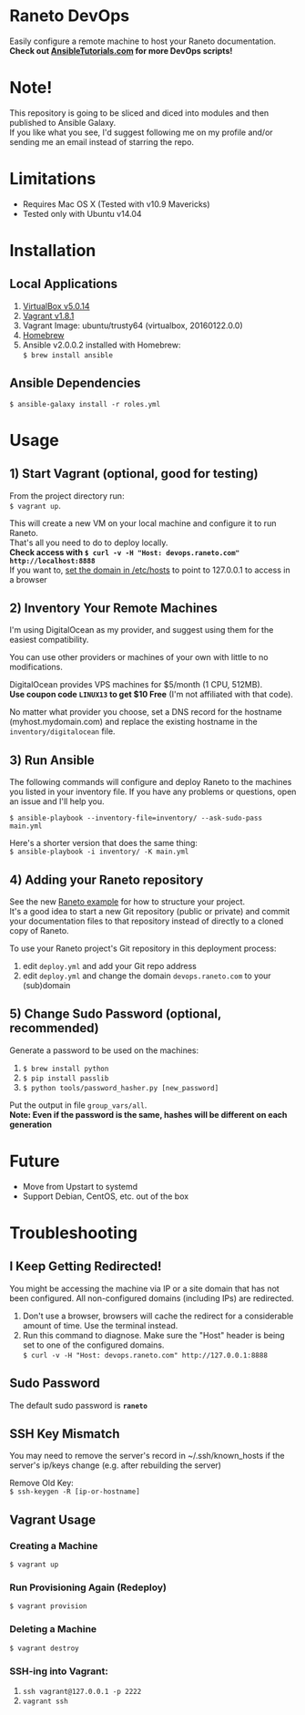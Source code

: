 Raneto DevOps
=============

Easily configure a remote machine to host your Raneto documentation.  
**Check out [AnsibleTutorials.com](http://www.ansibletutorials.com) for more DevOps scripts!**

# Note!
This repository is going to be sliced and diced into modules and then published to Ansible Galaxy.  
If you like what you see, I'd suggest following me on my profile and/or sending me an email instead of starring the repo.  

# Limitations
- Requires Mac OS X (Tested with v10.9 Mavericks)
- Tested only with Ubuntu v14.04

# Installation

## Local Applications
1. [VirtualBox v5.0.14](https://www.virtualbox.org/wiki/Downloads)
2. [Vagrant v1.8.1](https://www.vagrantup.com/downloads.html)
3. Vagrant Image: ubuntu/trusty64 (virtualbox, 20160122.0.0)
4. [Homebrew](http://brew.sh/)
5. Ansible v2.0.0.2 installed with Homebrew:  
`$ brew install ansible`

## Ansible Dependencies
`$ ansible-galaxy install -r roles.yml`  

# Usage

## 1) Start Vagrant (optional, good for testing)
From the project directory run:  
`$ vagrant up`.  

This will create a new VM on your local machine and configure it to run Raneto.  
That's all you need to do to deploy locally.  
**Check access with `$ curl -v -H "Host: devops.raneto.com" http://localhost:8888`**  
If you want to, [set the domain in /etc/hosts](http://ubuntuforums.org/showthread.php?t=3407) to point to 127.0.0.1 to access in a browser

## 2) Inventory Your Remote Machines
I'm using DigitalOcean as my provider, and suggest using them for the easiest compatibility.  

You can use other providers or machines of your own with little to no modifications.

DigitalOcean provides VPS machines for $5/month (1 CPU, 512MB).  
**Use coupon code `LINUX13` to get $10 Free** (I'm not affiliated with that code). 

No matter what provider you choose, set a DNS record for the hostname (myhost.mydomain.com) and replace the existing hostname in the `inventory/digitalocean` file.

## 3) Run Ansible

The following commands will configure and deploy Raneto to the machines you listed in your inventory file.
If you have any problems or questions, open an issue and I'll help you.

`$ ansible-playbook --inventory-file=inventory/ --ask-sudo-pass main.yml`

Here's a shorter version that does the same thing:  
`$ ansible-playbook -i inventory/ -K main.yml`

## 4) Adding your Raneto repository
See the new [Raneto example](https://github.com/gilbitron/Raneto/tree/master/example) for how to structure your project.  
It's a good idea to start a new Git repository (public or private) and commit your documentation files to that repository instead of directly to a cloned copy of Raneto.  

To use your Raneto project's Git repository in this deployment process:  

1. edit `deploy.yml` and add your Git repo address  
2. edit `deploy.yml` and change the domain `devops.raneto.com` to your (sub)domain  

## 5) Change Sudo Password (optional, recommended)
Generate a password to be used on the machines:  

1. `$ brew install python`  
2. `$ pip install passlib`  
3. `$ python tools/password_hasher.py [new_password]`  

Put the output in file `group_vars/all`.  
__Note: Even if the password is the same, hashes will be different on each generation__

# Future
- Move from Upstart to systemd
- Support Debian, CentOS, etc. out of the box

# Troubleshooting

## I Keep Getting Redirected!
You might be accessing the machine via IP or a site domain that has not been configured. All non-configured domains (including IPs) are redirected.  

1. Don't use a browser, browsers will cache the redirect for a considerable amount of time. Use the terminal instead.
2. Run this command to diagnose. Make sure the "Host" header is being set to one of the configured domains.  
`$ curl -v -H "Host: devops.raneto.com" http://127.0.0.1:8888`

## Sudo Password
The default sudo password is **`raneto`**

## SSH Key Mismatch
You may need to remove the server's record in ~/.ssh/known_hosts if the server's ip/keys change (e.g. after rebuilding the server)

Remove Old Key:  
`$ ssh-keygen -R [ip-or-hostname]`

## Vagrant Usage

### Creating a Machine
`$ vagrant up`

### Run Provisioning Again (Redeploy)
`$ vagrant provision`

### Deleting a Machine
`$ vagrant destroy`

### SSH-ing into Vagrant:

1. `ssh vagrant@127.0.0.1 -p 2222`  
2. `vagrant ssh`
